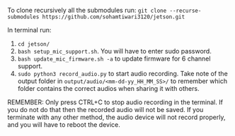 To clone recursively all the submodules run:
`git clone --recurse-submodules https://github.com/sohamtiwari3120/jetson.git`

In terminal run:
1. `cd jetson/`
2. `bash setup_mic_support.sh`. You will have to enter sudo password.
3. `bash update_mic_firmware.sh -a` to update firmware for 6 channel support.
4. `sudo python3 record_audio.py` to start audio recording. Take note of the output folder in `output/audio/<mm-dd-yy_HH_MM_SS>/` to remember which folder contains the correct audios when sharing it with others. 

REMEMBER: Only press CTRL+C to stop audio recording in the terminal. If you do not do that then the recorded audio will not be saved. If you terminate with any other method, the audio device will not record properly, and you will have to reboot the device.